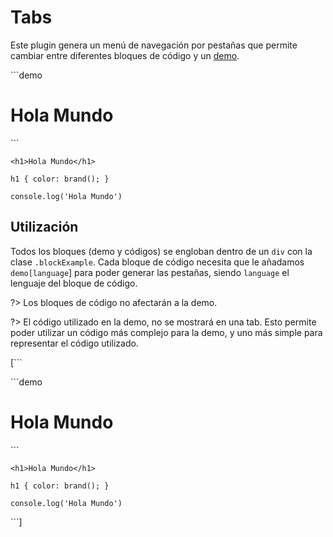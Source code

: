 # Tabs

Este plugin genera un menú de navegación por pestañas que permite cambiar entre
diferentes bloques de código y un [demo](templateDemo.md).


<div class="blockExample">
```demo
<h1 class='color-brand'>Hola Mundo</h1>
```

```[html]
<h1>Hola Mundo</h1>
```

```[scss]
h1 { color: brand(); }
```

```[js]
console.log('Hola Mundo')
```
</div>


## Utilización

Todos los bloques (demo y códigos) se engloban dentro de un `div` con la clase
`.blockExample`. Cada bloque de código necesita que le añadamos `demo[language`]
para poder generar las pestañas, siendo `language` el lenguaje del bloque de código.

?> Los bloques de código no afectarán a la demo.

?> El código utilizado en la demo, no se mostrará en una tab. Esto permite poder
utilizar un código más complejo para la demo, y uno más simple para representar
el código utilizado.

[```
<div class="blockExample">
  ```demo
  <h1 class="color-brand">Hola Mundo</h1>
  ```

  ```[html]
  <h1>Hola Mundo</h1>
  ```

  ```[scss]
  h1 { color: brand(); }
  ```

  ```[js]
  console.log('Hola Mundo')
  ```
</div>
```]
